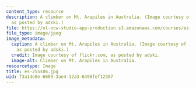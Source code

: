 ```yaml
---
content_type: resource
description: A climber on Mt. Arapiles in Australia. (Image courtesy of flickr.com,
  as posted by adski.)
file: https://ol-ocw-studio-app-production.s3.amazonaws.com/courses/es-255-physics-of-rock-climbing-spring-2006/f3a14e8e66093ae412a36490fef12387_es-255s06.jpg
file_type: image/jpeg
image_metadata:
  caption: A climber on Mt. Arapiles in Australia. (Image courtesy of [flickr.com](http://flickr.com/),
    as posted by adski.)
  credit: Image courtesy of flickr.com, as posted by adski.
  image-alt: Climber on Mt. Arapiles in Australia.
resourcetype: Image
title: es-255s06.jpg
uid: f3a14e8e-6609-3ae4-12a3-6490fef12387
---
```

